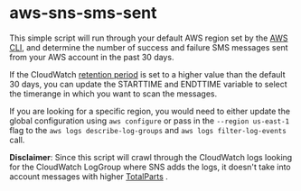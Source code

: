 # aws-sns-sms-sent

This simple script will run through your default AWS region set by the [AWS CLI](https://docs.aws.amazon.com/cli/latest/userguide/cli-chap-configure.html#cli-quick-configuration), and determine the number of success and failure SMS messages sent from your AWS account in the past 30 days.

If the CloudWatch [retention period](https://aws.amazon.com/cloudwatch/faqs/#AWS_resource_and_custom_metrics_monitoring) is set to a higher value than the default 30 days, you can update the STARTTIME and ENDTTIME variable to select the timerange in which you want to scan the messages.

If you are looking for a specific region, you would need to either update the global configuration using ```aws configure``` or pass in the ```--region us-east-1``` flag to the ```aws logs describe-log-groups``` and ```aws logs filter-log-events``` call.

**Disclaimer**: Since this script will crawl through the CloudWatch logs looking for the CloudWatch LogGroup where SNS adds the logs, it doesn't take into account messages with higher [TotalParts](https://docs.aws.amazon.com/sns/latest/dg/sms_stats_usage.html#example_report) . 
